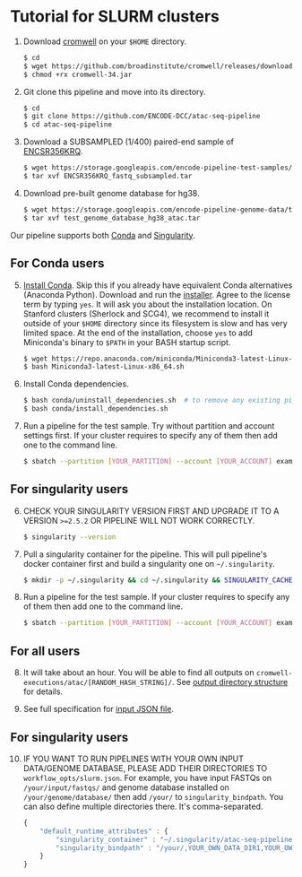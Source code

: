 # Tutorial for SLURM clusters

1. Download [cromwell](https://github.com/broadinstitute/cromwell) on your `$HOME` directory.
    ```bash
    $ cd 
    $ wget https://github.com/broadinstitute/cromwell/releases/download/34/cromwell-34.jar
    $ chmod +rx cromwell-34.jar
    ```

2. Git clone this pipeline and move into its directory.
    ```bash
    $ cd
    $ git clone https://github.com/ENCODE-DCC/atac-seq-pipeline
    $ cd atac-seq-pipeline
    ```

3. Download a SUBSAMPLED (1/400) paired-end sample of [ENCSR356KRQ](https://www.encodeproject.org/experiments/ENCSR356KRQ/).
    ```bash
    $ wget https://storage.googleapis.com/encode-pipeline-test-samples/encode-atac-seq-pipeline/ENCSR356KRQ/ENCSR356KRQ_fastq_subsampled.tar
    $ tar xvf ENCSR356KRQ_fastq_subsampled.tar
    ```

4. Download pre-built genome database for hg38.
    ```bash
    $ wget https://storage.googleapis.com/encode-pipeline-genome-data/test_genome_database_hg38_atac.tar
    $ tar xvf test_genome_database_hg38_atac.tar
    ```

Our pipeline supports both [Conda](https://conda.io/docs/) and [Singularity](https://singularity.lbl.gov/).

## For Conda users

5. [Install Conda](https://conda.io/miniconda.html). Skip this if you already have equivalent Conda alternatives (Anaconda Python). Download and run the [installer](https://repo.anaconda.com/miniconda/Miniconda3-latest-Linux-x86_64.sh). Agree to the license term by typing `yes`. It will ask you about the installation location. On Stanford clusters (Sherlock and SCG4), we recommend to install it outside of your `$HOME` directory since its filesystem is slow and has very limited space. At the end of the installation, choose `yes` to add Miniconda's binary to `$PATH` in your BASH startup script.
    ```bash
    $ wget https://repo.anaconda.com/miniconda/Miniconda3-latest-Linux-x86_64.sh
    $ bash Miniconda3-latest-Linux-x86_64.sh
    ```

6. Install Conda dependencies.
    ```bash
    $ bash conda/uninstall_dependencies.sh  # to remove any existing pipeline env
    $ bash conda/install_dependencies.sh
    ```

7. Run a pipeline for the test sample. Try without partition and account settings first. If your cluster requires to specify any of them then add one to the command line.
    ```bash
    $ sbatch --partition [YOUR_PARTITION] --account [YOUR_ACCOUNT] examples/local/ENCSR356KRQ_subsampled_slurm_conda.sh
    ```

## For singularity users

6. CHECK YOUR SINGULARITY VERSION FIRST AND UPGRADE IT TO A VERSION `>=2.5.2` OR PIPELINE WILL NOT WORK CORRECTLY.
    ```bash
    $ singularity --version
    ```

7. Pull a singularity container for the pipeline. This will pull pipeline's docker container first and build a singularity one on `~/.singularity`.
    ```bash
    $ mkdir -p ~/.singularity && cd ~/.singularity && SINGULARITY_CACHEDIR=~/.singularity SINGULARITY_PULLFOLDER=~/.singularity singularity pull --name atac-seq-pipeline-v1.1.5.simg -F docker://quay.io/encode-dcc/atac-seq-pipeline:v1.1.5
    ```

8. Run a pipeline for the test sample. If your cluster requires to specify any of them then add one to the command line.
    ```bash
    $ sbatch --partition [YOUR_PARTITION] --account [YOUR_ACCOUNT] examples/local/ENCSR356KRQ_subsampled_slurm_singularity.sh
    ```

## For all users

8. It will take about an hour. You will be able to find all outputs on `cromwell-executions/atac/[RANDOM_HASH_STRING]/`. See [output directory structure](output.md) for details.

9. See full specification for [input JSON file](input.md).

## For singularity users

10. IF YOU WANT TO RUN PIPELINES WITH YOUR OWN INPUT DATA/GENOME DATABASE, PLEASE ADD THEIR DIRECTORIES TO `workflow_opts/slurm.json`. For example, you have input FASTQs on `/your/input/fastqs/` and genome database installed on `/your/genome/database/` then add `/your/` to `singularity_bindpath`. You can also define multiple directories there. It's comma-separated.
    ```javascript
    {
        "default_runtime_attributes" : {
            "singularity_container" : "~/.singularity/atac-seq-pipeline-v1.1.5.simg",
            "singularity_bindpath" : "/your/,YOUR_OWN_DATA_DIR1,YOUR_OWN_DATA_DIR2,..."
        }
    }
    ```
